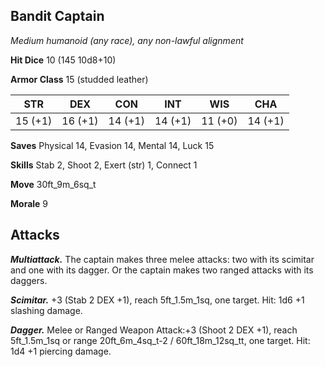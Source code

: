 ## Bandit Captain

*Medium humanoid (any race), any non-lawful alignment*

**Hit Dice** 10 (145 10d8+10)

**Armor Class** 15 (studded leather)

| STR     | DEX     | CON     | INT     | WIS     | CHA     |
|---------|---------|---------|---------|---------|---------|
| 15 (+1) | 16 (+1) | 14 (+1) | 14 (+1) | 11 (+0) | 14 (+1) |

**Saves** Physical 14, Evasion 14, Mental 14, Luck 15

**Skills** Stab 2, Shoot 2, Exert (str) 1, Connect 1

**Move** 30ft_9m_6sq_t

**Morale** 9

## Attacks

***Multiattack.*** The captain makes three melee attacks: two with its scimitar and one with its dagger. Or the captain makes two ranged attacks with its daggers.

***Scimitar.*** +3 (Stab 2 DEX +1), reach 5ft_1.5m_1sq, one target. Hit: 1d6 +1 slashing damage.

***Dagger.*** Melee or Ranged Weapon Attack:+3 (Shoot 2 DEX +1), reach 5ft_1.5m_1sq or range 20ft_6m_4sq_t-2 / 60ft_18m_12sq_tt, one target. Hit: 1d4 +1 piercing damage.

